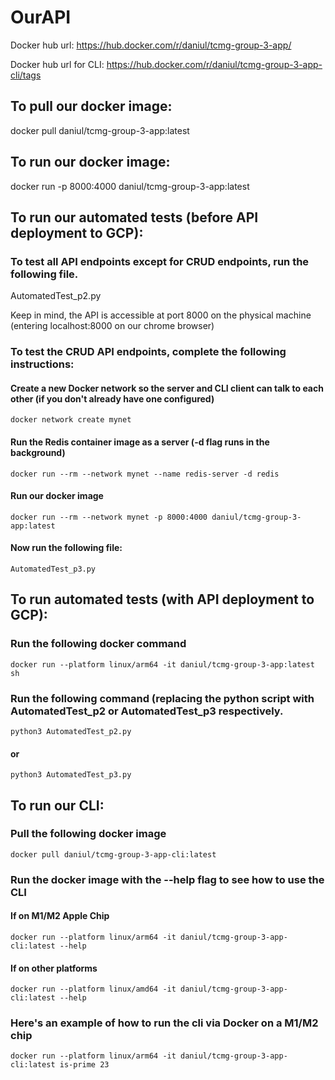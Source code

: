 # OurAPI


Docker hub url: https://hub.docker.com/r/daniul/tcmg-group-3-app/

Docker hub url for CLI: https://hub.docker.com/r/daniul/tcmg-group-3-app-cli/tags


## To pull our docker image:
docker pull daniul/tcmg-group-3-app:latest


## To run our docker image:

docker run -p 8000:4000 daniul/tcmg-group-3-app:latest


## To run our automated tests (before API deployment to GCP):


### To test all API endpoints except for CRUD endpoints, run the following file.
AutomatedTest_p2.py

Keep in mind, the API is accessible at port 8000 on the physical machine (entering localhost:8000 on our chrome browser)

### To test the CRUD API endpoints, complete the following instructions:

#### Create a new Docker network so the server and CLI client can talk to each other (if you don't already have one configured)

```
docker network create mynet
```

#### Run the Redis container image as a server (-d flag runs in the background)

```
docker run --rm --network mynet --name redis-server -d redis
```

#### Run our docker image

```
docker run --rm --network mynet -p 8000:4000 daniul/tcmg-group-3-app:latest
```

#### Now run the following file:

```
AutomatedTest_p3.py
```

## To run automated tests (with API deployment to GCP):

### Run the following docker command

```
docker run --platform linux/arm64 -it daniul/tcmg-group-3-app:latest sh
```
### Run the following command (replacing the python script with AutomatedTest_p2 or AutomatedTest_p3 respectively.

```
python3 AutomatedTest_p2.py
```
#### or

```
python3 AutomatedTest_p3.py
```

## To run our CLI:

### Pull the following docker image

```
docker pull daniul/tcmg-group-3-app-cli:latest
```
### Run the docker image with the --help flag to see how to use the CLI

#### If on M1/M2 Apple Chip
```
docker run --platform linux/arm64 -it daniul/tcmg-group-3-app-cli:latest --help
```
#### If on other platforms
```
docker run --platform linux/amd64 -it daniul/tcmg-group-3-app-cli:latest --help
````

### Here's an example of how to run the cli via Docker on a M1/M2 chip

```
docker run --platform linux/arm64 -it daniul/tcmg-group-3-app-cli:latest is-prime 23

```
